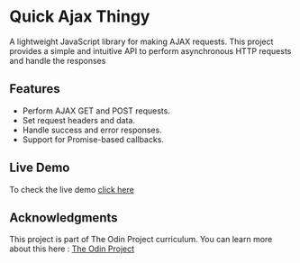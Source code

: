 

# Quick Ajax Thingy

A lightweight JavaScript library for making AJAX requests. This project provides a simple and intuitive API to perform asynchronous HTTP requests and handle the responses

## Features
- Perform AJAX GET and POST requests.
- Set request headers and data.
- Handle success and error responses.
- Support for Promise-based callbacks.

## Live Demo
To check the live demo [click here](https://sabuuuu.github.io/quick-ajax-thingy/)


## Acknowledgments 
This project is part of The Odin Project curriculum.
You can learn more about this here : [The Odin Project](https://www.theodinproject.com/)

